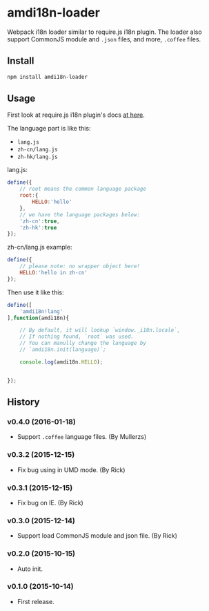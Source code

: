 # amdi18n-loader

Webpack i18n loader similar to require.js i18n plugin. The loader also support CommonJS module and `.json` files, and more, `.coffee` files.

## Install

```sh
npm install amdi18n-loader
```

## Usage

First look at require.js i18n plugin's docs [at here](http://requirejs.org/docs/api.html#i18n).

The language part is like this:

- `lang.js`
- `zh-cn/lang.js`
- `zh-hk/lang.js`

lang.js:

```javascript
define({
    // root means the common language package
    root:{
        HELLO:'hello'
    },
    // we have the language packages below:
    'zh-cn':true,
    'zh-hk':true
});
```

zh-cn/lang.js example:

```javascript
define({
    // please note: no wrapper object here!
    HELLO:'hello in zh-cn'
});
```

Then use it like this:

```javascript
define([
    'amdi18n!lang'
],function(amdi18n){

    // By default, it will lookup `window._i18n.locale`,
    // If nothing found, `root` was used.
    // You can manully change the language by
    // `amdi18n.init(language)`;

    console.log(amdi18n.HELLO);


});
```

## History

### v0.4.0 (2016-01-18)

- Support `.coffee` language files. (By Mullerzs)

### v0.3.2 (2015-12-15)

- Fix bug using in UMD mode. (By Rick)

### v0.3.1 (2015-12-15)

- Fix bug on IE. (By Rick)

### v0.3.0 (2015-12-14)

- Support load CommonJS module and json file. (By Rick)

### v0.2.0 (2015-10-15)

- Auto init.

### v0.1.0 (2015-10-14)

- First release.
